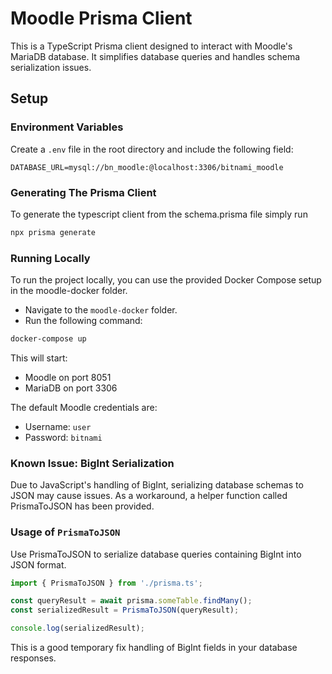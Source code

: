 # Moodle Prisma Client

This is a TypeScript Prisma client designed to interact with Moodle's MariaDB database. It simplifies database queries and handles schema serialization issues.

## Setup

### Environment Variables
Create a `.env` file in the root directory and include the following field:

```env
DATABASE_URL=mysql://bn_moodle:@localhost:3306/bitnami_moodle
```

### Generating The Prisma Client
To generate the typescript client from the schema.prisma file simply run
```bash
npx prisma generate
```


### Running Locally
To run the project locally, you can use the provided Docker Compose setup in the moodle-docker folder.

- Navigate to the `moodle-docker` folder.
- Run the following command:
```bash
docker-compose up
```
This will start:
- Moodle on port 8051
- MariaDB on port 3306

The default Moodle credentials are:

- Username: `user`
- Password: `bitnami`

### Known Issue: BigInt Serialization
Due to JavaScript's handling of BigInt, serializing database schemas to JSON may cause issues. As a workaround, a helper function called PrismaToJSON has been provided.

### Usage of `PrismaToJSON`
Use PrismaToJSON to serialize database queries containing BigInt into JSON format.

```typescript
import { PrismaToJSON } from './prisma.ts';

const queryResult = await prisma.someTable.findMany();
const serializedResult = PrismaToJSON(queryResult);

console.log(serializedResult);
```
This is a good temporary fix handling of BigInt fields in your database responses.